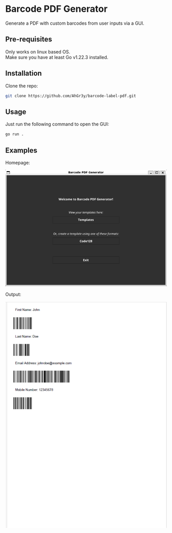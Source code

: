 # Barcode PDF Generator
Generate a PDF with custom barcodes from user inputs via a GUI.

## Pre-requisites
Only works on linux based OS.\
Make sure you have at least Go v1.22.3 installed.

## Installation

Clone the repo:

```bash
git clone https://github.com/AhGr3y/barcode-label-pdf.git
```

## Usage

Just run the following command to open the GUI:

```bash
go run .
```

## Examples

Homepage:

![homepage](./examples/homepage.png)

Output:

![output](./examples/output.png)
